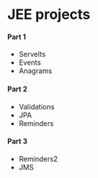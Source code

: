 # JEE projects

#### Part 1
- Servelts
- Events
- Anagrams

#### Part 2
- Validations
- JPA
- Reminders

#### Part 3
- Reminders2
- JMS
